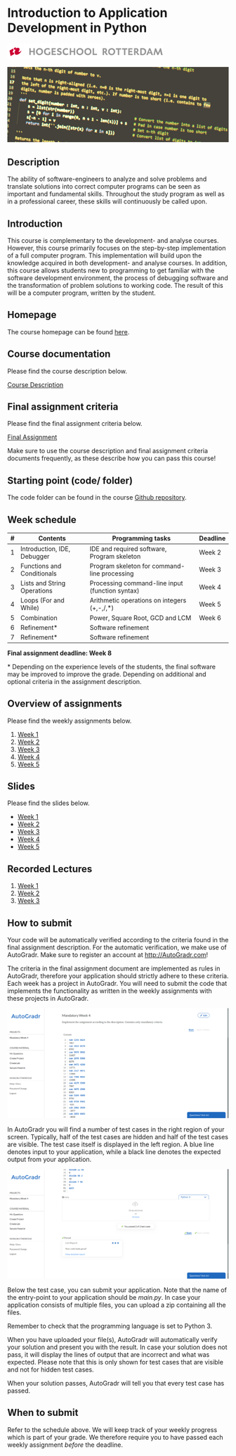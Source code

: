 Introduction to Application Development in Python
====================

![Logo](docs/img/logo.png)

![Cover Image](docs/img/cover.jpg)

Description
-----------

The ability of software-engineers to analyze and solve problems and translate
solutions into correct computer programs can be seen as important and
fundamental skills. Throughout the study program as well as in a professional
career, these skills will continuously be called upon.

Introduction
------------

This course is complementary to the development- and analyse courses. However,
this course primarily focuses on the step-by-step implementation of a full
computer program. This implementation will build upon the knowledge acquired in
both development- and analyse courses. In addition, this course allows students
new to programming to get familiar with the software development environment,
the process of debugging software and the transformation of problem solutions to
working code. The result of this will be a computer program, written by the
student.

Homepage
--------

The course homepage can be found [here](https://hogeschool.github.io/Keuzevak-IADIP/).

Course documentation
--------------------

Please find the course description below.

[Course Description](docs/module-description.md)

Final assignment criteria
-------------------------

Please find the final assignment criteria below.

[Final Assignment](docs/final-assignment)

Make sure to use the course description and final assignment criteria documents frequently, as these describe how you can pass this course!

Starting point (code/ folder)
-----------------------------

The code folder can be found in the course [Github repository](https://github.com/hogeschool/Keuzevak-IADIP/tree/master/code).

Week schedule
-------------

| \#  | Contents                    | Programming tasks                               | Deadline |
| --- | --------------------------- | ----------------------------------------------- | -------- |
| 1   | Introduction, IDE, Debugger | IDE and required software, Program skeleton     | Week 2   |
| 2   | Functions and Conditionals  | Program skeleton for command-line processing    | Week 3   |
| 3   | Lists and String Operations | Processing command-line input (function syntax) | Week 4   |
| 4   | Loops (For and While)       | Arithmetic operations on integers (+,-,/,\*)    | Week 5   |
| 5   | Combination                 | Power, Square Root, GCD and LCM                 | Week 6   |
| 6   | Refinement\*                | Software refinement                             |          |
| 7   | Refinement\*                | Software refinement                             |          |

**Final assignment deadline: Week 8**

\* Depending on the experience levels of the students, the final software may be
improved to improve the grade. Depending on additional and optional criteria in
the assignment description.

Overview of assignments
-----------------------

Please find the weekly assignments below.

1. [Week 1](assignments/week1.md)
2. [Week 2](assignments/week2.md)
3. [Week 3](assignments/week3.md)
4. [Week 4](assignments/week4.md)
5. [Week 5](assignments/week5.md)

Slides
------

Please find the slides below.

- [Week
    1](https://hogeschool.github.io/Keuzevak-IADIP/presentations/week%201/presentation.html)
- [Week
    2](https://hogeschool.github.io/Keuzevak-IADIP/presentations/week%202/presentation.html)
- [Week
    3](https://hogeschool.github.io/Keuzevak-IADIP/presentations/week%203/presentation.html)
- [Week
    4](https://hogeschool.github.io/Keuzevak-IADIP/presentations/week%204/presentation.html)
- [Week
    5](https://hogeschool.github.io/Keuzevak-IADIP/presentations/week%205/presentation.html)

Recorded Lectures
-----------------

1. [Week 1](https://drive.google.com/open?id=1eaWlJD7hCS7ECtSA18ErLaZIVygudji6)
1. [Week 2](https://drive.google.com/open?id=1pLewvwRFihbKsAdhgj_A1dlB9YFW6fno)
1. [Week 3](https://drive.google.com/open?id=1AKG8HC0TA0oSWA8ioGPEgTtFze0cWBHV)

How to submit
-------------

Your code will be automatically verified according to the criteria found in the final assignment description. For the automatic verification, we make use of AutoGradr. Make sure to register an account at <http://AutoGradr.com>!

The criteria in the final assignment document are implemented as rules in AutoGradr, therefore your application should strictly adhere to these criteria. Each week has a project in AutoGradr. You will need to submit the code that implements the functionality as written in the weekly assignments with these projects in AutoGradr.

![Cover Image](docs/img/autogradr_bottom.png)

In AutoGradr you will find a number of test cases in the right region of your screen. Typically, half of the test cases are hidden and half of the test cases are visible. The test case itself is displayed in the left region. A blue line denotes input to your application, while a black line denotes the expected output from your application.

![Cover Image](docs/img/autogradr_top.png)

Below the test case, you can submit your application. Note that the name of the entry-point to your application should be *main.py*. In case your application consists of multiple files, you can upload a zip containing all the files.

Remember to check that the programming language is set to Python 3.

When you have uploaded your file(s), AutoGradr will automatically verify your solution and present you with the result. In case your solution does not pass, it will display the lines of output that are incorrect and what was expected. Please note that this is only shown for test cases that are visible and not for hidden test cases.

When your solution passes, AutoGradr will tell you that every test case has passed.

When to submit
--------------

Refer to the schedule above. We will keep track of your weekly progress which is part of your grade. We therefore require you to have passed each weekly assignment _before_ the deadline.
